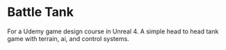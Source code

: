 # Battle Tank
For a Udemy game design course in Unreal 4. A simple head to head tank game with terrain, ai, and control systems.
